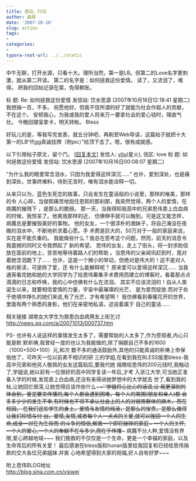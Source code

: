 ```yaml
---
title: 感动，行动
author: 曲政
date: '2007-10-16'
slug: action
tags:
- 
categories:
- 
typora-root-url: ../../static
---
```


中午无聊，打开水源，只看十大。理所当然，第一是LB。但第二的Love名字更刺激，就从第二开读。 
第二的名字是：如何拯救这份爱情。 
读了，又流泪了，难得。 
把我的回帖记录在案，免得赖账。 

标 题: Re: 如何拯救这份爱情 
发信站: 饮水思源 (2007年10月16日12:18:41 星期二) 
我想捐一百，不多。 
祝愿他好。但我不信所谓的好了就能为社会作超人的贡献，不在这个。 
安顿我心，为我或我的爱人将来万一要拿社会的爱心钱时，理直气壮。 
今晚回寝室拿卡，明天转帐。 
Bless 

好玩儿的是，等我写完发表，就五分钟吧，再刷至Web导读，这篇帖子就把十大第一的LB“代gg真诚挂牌（附pic）”给顶下去了。嗯，很有成就感。 

以下引用帖子原文，留个门。 
[[回复本文](http://bbs.sjtu.edu.cn/bbspst?board=love&file=M.1192464487.A)] 发信人: [yliu](http://bbs.sjtu.edu.cn/bbsqry?userid=yliu)(星火), 信区: love 
标 题: 如何拯救这份爱情 
发信站: 饮水思源 (2007年10月16日00:08:07 星期二) 

 “为什么我的眼里常含泪水，只因为我爱得这样深沉……” 
  也许，爱到深处，也是痛到深处，世事终难料，待到无言时，唯有泪水能诠释一切。 

  从来只以为，蓝色生死恋的故事，只会发生在童话般的小说里，那样的唯美，那样的令 
人心碎，当俊熙痛苦地抱住恩熙的那刹那，我突然觉得，两个人的爱情，在病魔的摧残下 
，是那么的脆弱。 
  那一天，当我得知我高中的兄弟思伟患上白血病的时候，我惊呆了。他离我那样的近， 
仿佛伸手就可以触到。可是这又能怎样，病魔总是要摧毁美好的事物。 
  他的女友，一个很淳朴的湘妹子，将自己淹没在夜晚的泪水中，不断地祈求着心愿。手 
术费是巨大的，50万对于一般的家庭来说，实在是不能负重的。 
  我能做些什么？我总在思考这个问题，然而，前天的消息令我震撼的同时又令我燃起了 
新的希望。 
  思伟的女友，走上了街头，将一封求助信放在面前的地上，苦苦地等待着路人们的帮助 
。当思伟的父亲闻讯赶到时，竟对着她含泪跪下了…… 
  也许，这是一个微小的举动，但绝对是伟大的！这不是对人格的亵渎，可是除了爱，还 
有什么能解释呢？ 
  原来爱可以爱得这样深沉…… 
  当我通宵看完她和她的大学同学为了给思伟筹集手术费用而建立的博客时，看着那点点 
滴滴的日志和呼唤，我的心中仿佛有什么在流泪。 
  其实不应该流泪的！自从人类诞生以来，就要相信爱情的力量，宇宙中最璀璨的光芒， 
是为爱而绽放.而对于处于绝境中挣扎的她们来说,有了光芒，才有希望啊！ 
  我仿佛看到春暖花开的世界，里面有两个熟悉的身影，他们在亲密地私语，述说着属于 
自己的童话…… 



相关链接 
          湖南女大学生为救患白血病男友上街乞讨 
          http://news.qq.com/a/20071013/000737.htm 


PS- 也许有人说这样的事情发生太多了，需要帮助的人太多了,作为旁观者,内心只能是默 
默祈祷,我曾经一度的也认为我能做的,除了捐献自己不多的1600（1000+500+100）元,和次 
数不多的通话鼓励外,其他的只能真诚的祈祷上帝保佑他了，可昨天一位以前素不相识的研 
三的学姐,在看到我在BLESS版里bless-我高中兄弟和他另人敬佩的女友这篇贴后,要我代她 
捐赠给思伟的200元钱时,我触动了,学姐说,她以前有一位很好的高中同学复读一年后,才考 
入浙江大学,可当她正准备入学的时候,发现患上白血病,还没有来得进她梦想中的大学就去 
世了,看到我的帖,让她回忆很深,让她觉得应该作些什么~~~~~~``学姐将心比心的话语,让 
我更深刻的体会到，爱是要来传播的,每个人都会遇到困难，每个人的周围(朋友和亲人)都 
会多多少少的发生不幸,有时候也不得不承认社会上的人的对弱势群体的麻木，而在校园， 
在我们这些学生的身上，爱情与友情的纯洁，是那么的宝贵，是那么值得让我们珍惜与付 
出，爱情,友情,或者每个人一点点的关爱,就可以挽回一个人的生命,成全一对在为生存而 
的斗争的情侣,解救一个即将破碎的家庭~~~ 
  一个人的关怀,一个人的爱心,一个人的奉献不在与多少,而在于传播~~~ 
  病魔不分人种,爱情没有界限,爱心跨越地域~~~ 
  我们挽救的不仅仅是一个生命，更是一个幸福的家庭，以及生命背后的所有关爱！ 
  最后感谢在bless版和hunan版里给我回复和已经给思伟捐款的交大各位兄弟姐妹.并衷 
心地希望得到大家的祝福,好人自有好梦~~~ 

  附上思伟BLOG地址  
  http://blog.sina.com.cn/ysiwei